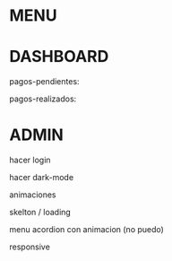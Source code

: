 
MENU
=====

DASHBOARD 
==========
pagos-pendientes: 
    
pagos-realizados: 

ADMIN
======

hacer login

hacer dark-mode

animaciones

skelton / loading

menu acordion con animacion (no puedo)

responsive
